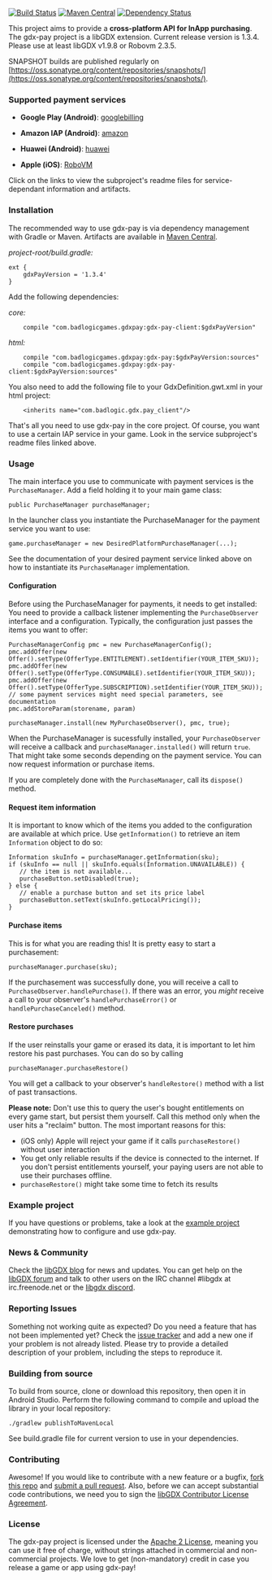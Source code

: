 [![Build Status](https://travis-ci.org/libgdx/gdx-pay.svg?branch=master)](https://travis-ci.org/libgdx/gdx-pay)
[![Maven Central](http://maven-badges.herokuapp.com/maven-central/com.badlogicgames.gdxpay/gdx-pay/badge.svg)](http://search.maven.org/#search%7Cga%7C1%7Cg%3A%22com.badlogicgames.gdxpay%22)
[![Dependency Status](https://dependencyci.com/github/libgdx/gdx-pay/badge)](https://dependencyci.com/github/libgdx/gdx-pay)

This project aims to provide a **cross-platform API for InApp purchasing**.
The gdx-pay project is a libGDX extension. Current release version is 1.3.4. Please use at least libGDX v1.9.8 or Robovm 2.3.5.

SNAPSHOT builds are published regularly on [https://oss.sonatype.org/content/repositories/snapshots/](https://oss.sonatype.org/content/repositories/snapshots/).

### Supported  payment services

* **Google Play (Android)**: [googlebilling](https://github.com/libgdx/gdx-pay/tree/master/gdx-pay-android-googlebilling)

* **Amazon IAP (Android)**: [amazon](https://github.com/libgdx/gdx-pay/tree/master/gdx-pay-android-amazon)

* **Huawei (Android)**: [huawei](https://github.com/libgdx/gdx-pay/tree/master/gdx-pay-android-huawei)

* **Apple (iOS)**: [RoboVM](https://github.com/libgdx/gdx-pay/tree/master/gdx-pay-iosrobovm-apple)

Click on the links to view the subproject's readme files for service-dependant information and artifacts.

### Installation

The recommended way to use gdx-pay is via dependency management with Gradle or Maven. Artifacts are available in [Maven Central](http://search.maven.org/#search%7Cga%7C1%7Cg%3A%22com.badlogicgames.gdxpay%22).

*project-root/build.gradle:*

    ext {
        gdxPayVersion = '1.3.4'
    }

Add the following dependencies:

*core:*

        compile "com.badlogicgames.gdxpay:gdx-pay-client:$gdxPayVersion"

*html:*

        compile "com.badlogicgames.gdxpay:gdx-pay:$gdxPayVersion:sources"
        compile "com.badlogicgames.gdxpay:gdx-pay-client:$gdxPayVersion:sources"

You also need to add the following file to your GdxDefinition.gwt.xml in your html project:

	    <inherits name="com.badlogic.gdx.pay_client"/>

That's all you need to use gdx-pay in the core project. Of course, you want to use a certain IAP service in your game.
Look in the service subproject's readme files linked above.
    
### Usage

The main interface you use to communicate with payment services is the `PurchaseManager`. Add a field holding it 
to your main game class:

    public PurchaseManager purchaseManager;

In the launcher class you instantiate the PurchaseManager for the payment service you want to use:

    game.purchaseManager = new DesiredPlatformPurchaseManager(...);

See the documentation of your desired payment service linked above on how to instantiate its `PurchaseManager` implementation.

#### Configuration

Before using the PurchaseManager for payments, it needs to get installed:
You need to provide a callback listener implementing the `PurchaseObserver` interface and a configuration. 
Typically, the configuration just passes the items you want to offer: 

    PurchaseManagerConfig pmc = new PurchaseManagerConfig();
    pmc.addOffer(new Offer().setType(OfferType.ENTITLEMENT).setIdentifier(YOUR_ITEM_SKU));
    pmc.addOffer(new Offer().setType(OfferType.CONSUMABLE).setIdentifier(YOUR_ITEM_SKU));
    pmc.addOffer(new Offer().setType(OfferType.SUBSCRIPTION).setIdentifier(YOUR_ITEM_SKU));
    // some payment services might need special parameters, see documentation
    pmc.addStoreParam(storename, param)
    
    purchaseManager.install(new MyPurchaseObserver(), pmc, true);

When the PurchaseManager is sucessfully installed, your `PurchaseObserver` will receive a
 callback and `purchaseManager.installed()` will return `true`. That might take some seconds depending 
 on the payment service. You can now request information or purchase items.
 
If you are completely done with the `PurchaseManager`, call its `dispose()` method.
 
#### Request item information

It is important to know which of the items you added to the configuration are available at which
price. Use `getInformation()` to retrieve an item `Information` object to do so:

    Information skuInfo = purchaseManager.getInformation(sku);
    if (skuInfo == null || skuInfo.equals(Information.UNAVAILABLE)) {
       // the item is not available...
       purchaseButton.setDisabled(true);
    } else {
       // enable a purchase button and set its price label
       purchaseButton.setText(skuInfo.getLocalPricing());
    }
        
#### Purchase items

This is for what you are reading this! It is pretty easy to start a purchasement:

    purchaseManager.purchase(sku);
    
If the purchasement was successfully done, 
you will receive a call to `PurchaseObserver.handlePurchase()`. If there was an error, 
you *might* receive a call to your observer's `handlePurchaseError()` or `handlePurchaseCanceled()` 
method.

#### Restore purchases

If the user reinstalls your game or erased its data, it is important to let him restore his past purchases.
You can do so by calling

    purchaseManager.purchaseRestore()
    
You will get a callback to your observer's `handleRestore()` method with a list of past transactions.

**Please note:** Don't use this to query the user's bought entitlements on every game start,
but persist them yourself. Call this method only when the user hits a "reclaim" button. The most important reasons 
for this:

 * (iOS only) Apple will reject your game if it calls `purchaseRestore()` without user interaction
 * You get only reliable results if the device is connected to the internet. If you don't persist
  entitlements yourself, your paying users are not able to use their purchases offline.
 * `purchaseRestore()` might take some time to fetch its results 

### Example project

If you have questions or problems, take a look at the [example project](https://github.com/libgdx/gdx-pay-example) 
demonstrating how to configure and use gdx-pay. 

### News & Community

Check the [libGDX blog](http://www.badlogicgames.com/) for news and updates.
You can get help on the [libGDX forum](http://www.badlogicgames.com/forum/) and talk to other users on the 
IRC channel #libgdx at irc.freenode.net or the 
[libgdx discord](https://discord.gg/6pgDK9F).

### Reporting Issues

Something not working quite as expected? Do you need a feature that has not been implemented yet? Check the [issue tracker](https://github.com/libgdx/gdx-pay/issues) and add a new one if your problem is not already listed. Please try to provide a detailed description of your problem, including the steps to reproduce it.

### Building from source

To build from source, clone or download this repository, then open it in Android Studio. Perform the following command to compile and upload the library in your local repository:

    ./gradlew publishToMavenLocal

See build.gradle file for current version to use in your dependencies.

### Contributing

Awesome! If you would like to contribute with a new feature or a bugfix, [fork this repo](https://help.github.com/articles/fork-a-repo) and [submit a pull request](https://help.github.com/articles/using-pull-requests).
Also, before we can accept substantial code contributions, we need you to sign the [libGDX Contributor License Agreement](https://github.com/libgdx/libgdx/wiki/Contributing#contributor-license-agreement).

### License

The gdx-pay project is licensed under the [Apache 2 License](https://github.com/libgdx/gdx-pay/blob/master/LICENSE), meaning you can use it free of charge, without strings attached in commercial and non-commercial projects. We love to get (non-mandatory) credit in case you release a game or app using gdx-pay!

